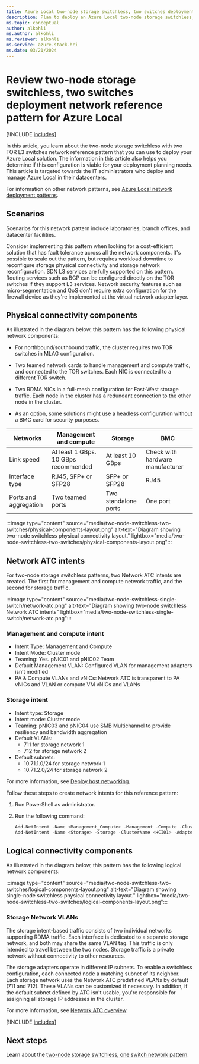 ```yaml
---
title: Azure Local two-node storage switchless, two switches deployment network reference pattern
description: Plan to deploy an Azure Local two-node storage switchless, two switches network reference pattern.
ms.topic: conceptual
author: alkohli
ms.author: alkohli
ms.reviewer: alkohli
ms.service: azure-stack-hci
ms.date: 03/21/2024
---
```


# Review two-node storage switchless, two switches deployment network reference pattern for Azure Local

[!INCLUDE [includes](../../hci/includes/hci-applies-to-23h2-22h2.md)]

In this article, you learn about the two-node storage switchless with two TOR L3 switches network reference pattern that you can use to deploy your Azure Local solution. The information in this article also helps you determine if this configuration is viable for your deployment planning needs. This article is targeted towards the IT administrators who deploy and manage Azure Local in their datacenters.

For information on other network patterns, see [Azure Local network deployment patterns](choose-network-pattern.md).

## Scenarios

Scenarios for this network pattern include laboratories, branch offices, and datacenter facilities.

Consider implementing this pattern when looking for a cost-efficient solution that has fault tolerance across all the network components. It's possible to scale out the pattern, but requires workload downtime to reconfigure storage physical connectivity and storage network reconfiguration. SDN L3 services are fully supported on this pattern. Routing services such as BGP can be configured directly on the TOR switches if they support L3 services. Network security features such as micro-segmentation and QoS don't require extra configuration for the firewall device as they're implemented at the virtual network adapter layer.

## Physical connectivity components

As illustrated in the diagram below, this pattern has the following physical network components:

- For northbound/southbound traffic, the cluster requires two TOR switches in MLAG configuration.

- Two teamed network cards to handle management and compute traffic, and connected to the TOR switches. Each NIC is connected to a different TOR switch.

- Two RDMA NICs in a full-mesh configuration for East-West storage traffic. Each node in the cluster has a redundant connection to the other node in the cluster.

- As an option, some solutions might use a headless configuration without a BMC card for security purposes.

|Networks|Management and compute|Storage|BMC|
|--|--|--|--|
|Link speed|At least 1 GBps. 10 GBps recommended|At least 10 GBps|Check with hardware manufacturer|
|Interface type|RJ45, SFP+ or SFP28|SFP+ or SFP28|RJ45|
|Ports and aggregation|Two teamed ports|Two standalone ports|One port|

:::image type="content" source="media/two-node-switchless-two-switches/physical-components-layout.png" alt-text="Diagram showing two-node switchless physical connectivity layout." lightbox="media/two-node-switchless-two-switches/physical-components-layout.png":::

## Network ATC intents

For two-node storage switchless patterns, two Network ATC intents are created. The first for management and compute network traffic, and the second for storage traffic.

:::image type="content" source="media/two-node-switchless-single-switch/network-atc.png" alt-text="Diagram showing two-node switchless Network ATC intents" lightbox="media/two-node-switchless-single-switch/network-atc.png":::

### Management and compute intent

- Intent Type: Management and Compute
- Intent Mode: Cluster mode
- Teaming: Yes. pNIC01 and pNIC02 Team
- Default Management VLAN: Configured VLAN for management adapters isn’t modified
- PA & Compute VLANs and vNICs: Network ATC is transparent to PA vNICs and VLAN or compute VM vNICs and VLANs

### Storage intent

- Intent type: Storage
- Intent mode: Cluster mode
- Teaming: pNIC03 and pNIC04 use SMB Multichannel to provide resiliency and bandwidth aggregation
- Default VLANs:
    - 711 for storage network 1
    - 712 for storage network 2
- Default subnets:
    - 10.71.1.0/24 for storage network 1
    - 10.71.2.0/24 for storage network 2

For more information, see [Deploy host networking](../deploy/network-atc.md).

Follow these steps to create network intents for this reference pattern:

1. Run PowerShell as administrator.
1. Run the following command:

    ```powershell
    Add-NetIntent -Name <Management_Compute> -Management -Compute -ClusterName <HCI01> -AdapterName <pNIC01, pNIC02>
    Add-NetIntent -Name <Storage> -Storage -ClusterName <HCI01> -AdapterName <pNIC03, pNIC04>
    ```

## Logical connectivity components

As illustrated in the diagram below, this pattern has the following logical network components:

:::image type="content" source="media/two-node-switchless-two-switches/logical-components-layout.png" alt-text="Diagram showing single-node switchless physical connectivity layout." lightbox="media/two-node-switchless-two-switches/logical-components-layout.png":::

### Storage Network VLANs

The storage intent-based traffic consists of two individual networks supporting RDMA traffic. Each interface is dedicated to a separate storage network, and both may share the same VLAN tag. This traffic is only intended to travel between the two nodes. Storage traffic is a private network without connectivity to other resources.

The storage adapters operate in different IP subnets. To enable a switchless configuration, each connected node a matching subnet of its neighbor. Each storage network uses the Network ATC predefined VLANs by default (711 and 712). These VLANs can be customized if necessary. In addition, if the default subnet defined by ATC isn't usable, you're responsible for assigning all storage IP addresses in the cluster.

For more information, see [Network ATC overview](../concepts/network-atc-overview.md).

[!INCLUDE [includes](includes/hci-patterns-two-node.md)]

## Next steps

Learn about the [two-node storage switchless, one switch network pattern](two-node-switchless-single-switch.md).